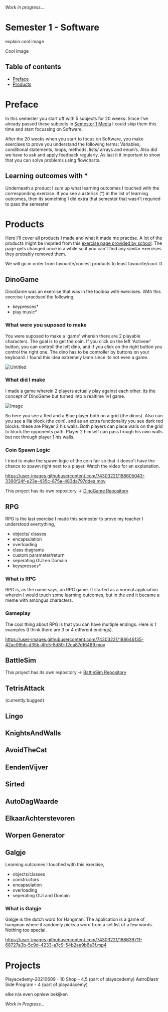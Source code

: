 *Work in progress...*

# Semester 1 - Software

explain cool image

Cool image

## Table of contents
 - [Preface](#preface)
 - [Products](#products)
 
# Preface
In this semester you start off with 5 subjects for 20 weeks. Since I've already passed these subjects in [Semester 1 Media](https://github.com/CrossyChainsaw/School-Semester-Summaries/tree/master/Semester%201%20-%20Media) I could skip them this time and start focussing on Software.
 
After the 20 weeks when you start to focus on Software, you make exercises to prove you understand the following terms: Variables, conditional statements, loops, methods, lists/ arrays and enum’s. Also did we have to ask and apply feedback regularly. As last it it important to show that you can solve problems using flowcharts.

## Learning outcomes with *
Underneath a product I sum up what learning outcomes I touched with the corresponding exercise. If you see a asterisk (*) in the list of learning outcomes, then its something I did extra that semester that wasn't required to pass the semester

# Products
Here I'll cover all products I made and what it made me practise. A lot of the products might be inspried from this [exercise page provided by school](https://stasemsoft.github.io/softwarematerial/docs/objects/). The page gets changed once in a while so if you can't find any similar exercises they probably removed them.

We will go in order from favourite/coolest products to least favourite/cool.
0
## DinoGame
DinoGame was an exercise that was in the toolbox with exercises. With this exercise i practised the following,
- keypresses*
- play music*

### What were you suposed to make
You were suposed to make a 'game' wherein there are 2 playable characters. The goal is to get the coin. If you click on the left 'Activeer' button, you can controll the left dino, and if you click on the right button you control the right one. The dino has to be controller by buttons on your keyboard. I found this idea extremely lame since its not even a game.

![Untitled](https://user-images.githubusercontent.com/74303221/188607116-0e2b89c6-976a-4eb2-a34c-82b8ede9e282.png)

### What did I make
I made a game wherein 2 players actually play against each other. its the concept of DinoGame but turned into a realtime 1v1 game.

![image](https://user-images.githubusercontent.com/74303221/188598823-39a3a837-a70b-4fd3-a1f8-4cd13c75cf57.png)

So here you see a Red and a Blue player both on a grid (the dinos). Also can you see a lila block (the coin). and as an extra functionality you see dark red blocks. these are Player 2 his walls. Both players can place walls on the grid to block the opponents path. Player 2 himself can pass trough his own walls but not through player 1 his walls. 

### Coin Spawn Logic
I tried to make the spawn logic of the coin fair so that it doesn't have the chance to spawn right next to a player. Watch the video for an explanation.

https://user-images.githubusercontent.com/74303221/188605043-3390f24f-e23e-435c-875a-483da797ddea.mov

This project has its own repository -> [DinoGame Repository](https://github.com/CrossyChainsaw/DinoGame)

## RPG
RPG is the last exercise I made this semester to prove my teacher I understood evertything,
- objects/ classes
- encapsulation
- overloading
- class diagrams
- custom parameter/return
- seperating GUI en Domain
- keyspresses*

### What is RPG
RPG is, as the name says, an RPG game. It started as a normal applciation wherein I would touch some learning outcomes, but in the end it became a meme with amongus characters.

### Gameplay
The cool thing about RPG is that you can have multiple endings. Here is 1 examples (I think there are 3 or 4 different endings).

https://user-images.githubusercontent.com/74303221/188646135-42ac09bb-d35b-4fc5-8d80-f2ca87e16489.mov

## BattleSim
This project has its own repository -> [BattleSim Repository](https://github.com/CrossyChainsaw/BattleSim)

## TetrisAttack
(currently bugged)

## Lingo

## KnightsAndWalls

## AvoidTheCat

## EendenVijver

## Sirted

## AutoDagWaarde

## ElkaarAchterstevoren

## Worpen Generator

## Galgje
Learning outcomes I touched with this exercise,
- objects/classes
- constructors
- encapsulation
- overloading
- seperating GUI and Domain

### What is Galgje
Galgje is the dutch word for Hangman. The application is a game of hangman where it randomly picks a word from a set list of a few words. Nothing too special.

https://user-images.githubusercontent.com/74303221/188639711-68727a3b-5c9d-4233-a7c9-54b2ae9b6a3f.mp4

# Projects

Playacedemy-20210609 - 10
Shop - 4,5 (part of playacedemy)
AstroBlastr Side Program - 4 (part of playadacemy)

elke n/a even opniew bekijken


*Work in Progress...*
